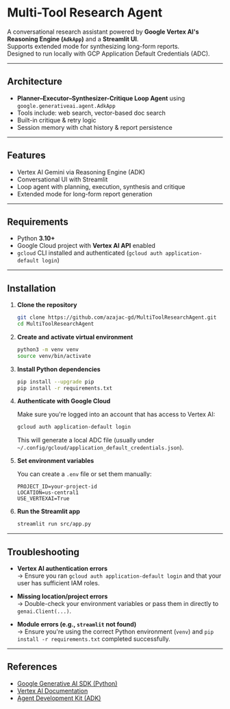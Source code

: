 # Multi-Tool Research Agent

A conversational research assistant powered by **Google Vertex AI's Reasoning Engine (`AdkApp`)** and a **Streamlit UI**.  
Supports extended mode for synthesizing long-form reports.  
Designed to run locally with GCP Application Default Credentials (ADC).

---

## Architecture

- **Planner–Executor–Synthesizer-Critique Loop Agent** using `google.generativeai.agent.AdkApp`
- Tools include: web search, vector-based doc search
- Built-in critique & retry logic
- Session memory with chat history & report persistence

---

## Features

- Vertex AI Gemini via Reasoning Engine (ADK)
- Conversational UI with Streamlit
- Loop agent with planning, execution, synthesis and critique
- Extended mode for long-form report generation

---

## Requirements

- Python **3.10+**
- Google Cloud project with **Vertex AI API** enabled
- `gcloud` CLI installed and authenticated (`gcloud auth application-default login`)

---

## Installation

1. **Clone the repository**

    ```bash
    git clone https://github.com/azajac-gd/MultiToolResearchAgent.git
    cd MultiToolResearchAgent
    ```

2. **Create and activate virtual environment**

    ```bash
    python3 -m venv venv
    source venv/bin/activate
    ```

3. **Install Python dependencies**

    ```bash
    pip install --upgrade pip
    pip install -r requirements.txt
    ```

4. **Authenticate with Google Cloud**

    Make sure you're logged into an account that has access to Vertex AI:

    ```bash
    gcloud auth application-default login
    ```

    This will generate a local ADC file (usually under `~/.config/gcloud/application_default_credentials.json`).

5. **Set environment variables**

    You can create a `.env` file or set them manually:

    ```env
    PROJECT_ID=your-project-id
    LOCATION=us-central1
    USE_VERTEXAI=True
    ```

6. **Run the Streamlit app**

    ```bash
    streamlit run src/app.py
    ```

---

## Troubleshooting

- **Vertex AI authentication errors**  
  → Ensure you ran `gcloud auth application-default login` and that your user has sufficient IAM roles.

- **Missing location/project errors**  
  → Double-check your environment variables or pass them in directly to `genai.Client(...)`.

- **Module errors (e.g., `streamlit` not found)**  
  → Ensure you're using the correct Python environment (`venv`) and `pip install -r requirements.txt` completed successfully.

---

## References

- [Google Generative AI SDK (Python)](https://pypi.org/project/google-generativeai/)
- [Vertex AI Documentation](https://cloud.google.com/vertex-ai)
- [Agent Development Kit (ADK)](https://ai.google.dev/docs/agents/overview)







